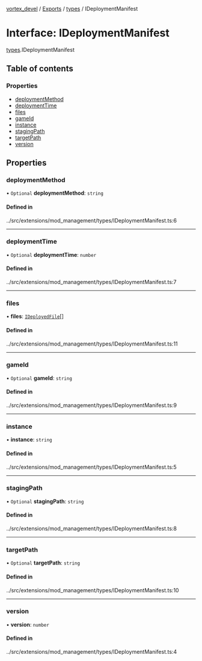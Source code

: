 [vortex_devel](../README.md) / [Exports](../modules.md) / [types](../modules/types.md) / IDeploymentManifest

# Interface: IDeploymentManifest

[types](../modules/types.md).IDeploymentManifest

## Table of contents

### Properties

- [deploymentMethod](types.IDeploymentManifest.md#deploymentmethod)
- [deploymentTime](types.IDeploymentManifest.md#deploymenttime)
- [files](types.IDeploymentManifest.md#files)
- [gameId](types.IDeploymentManifest.md#gameid)
- [instance](types.IDeploymentManifest.md#instance)
- [stagingPath](types.IDeploymentManifest.md#stagingpath)
- [targetPath](types.IDeploymentManifest.md#targetpath)
- [version](types.IDeploymentManifest.md#version)

## Properties

### deploymentMethod

• `Optional` **deploymentMethod**: `string`

#### Defined in

../src/extensions/mod_management/types/IDeploymentManifest.ts:6

___

### deploymentTime

• `Optional` **deploymentTime**: `number`

#### Defined in

../src/extensions/mod_management/types/IDeploymentManifest.ts:7

___

### files

• **files**: [`IDeployedFile`](types.IDeployedFile.md)[]

#### Defined in

../src/extensions/mod_management/types/IDeploymentManifest.ts:11

___

### gameId

• `Optional` **gameId**: `string`

#### Defined in

../src/extensions/mod_management/types/IDeploymentManifest.ts:9

___

### instance

• **instance**: `string`

#### Defined in

../src/extensions/mod_management/types/IDeploymentManifest.ts:5

___

### stagingPath

• `Optional` **stagingPath**: `string`

#### Defined in

../src/extensions/mod_management/types/IDeploymentManifest.ts:8

___

### targetPath

• `Optional` **targetPath**: `string`

#### Defined in

../src/extensions/mod_management/types/IDeploymentManifest.ts:10

___

### version

• **version**: `number`

#### Defined in

../src/extensions/mod_management/types/IDeploymentManifest.ts:4

